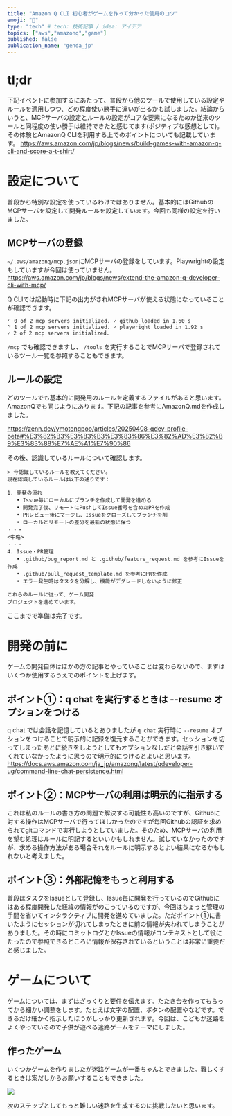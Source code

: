 ```yaml
---
title: "Amazon Q CLI 初心者がゲームを作って分かった使用のコツ"
emoji: "🤖"
type: "tech" # tech: 技術記事 / idea: アイデア
topics: ["aws","amazonq","game"]
published: false
publication_name: "genda_jp"
---
```


# tl;dr
下記イベントに参加するにあたって、普段から他のツールで使用している設定やルールを適用しつつ、どの程度使い勝手に違いが出るかも試しました。結論からいうと、MCPサーバの設定とルールの設定がコアな要素になるためか従来のツールと同程度の使い勝手は維持できたと感じてます(ポジティブな感想として)。その体験とAmazonQ CLIを利用する上でのポイントについても記載しています。
https://aws.amazon.com/jp/blogs/news/build-games-with-amazon-q-cli-and-score-a-t-shirt/

# 設定について
普段から特別な設定を使っているわけではありません。基本的にはGithubのMCPサーバを設定して開発ルールを設定しています。今回も同様の設定を行いました。

## MCPサーバの登録
`~/.aws/amazonq/mcp.json`にMCPサーバの登録をしています。Playwrightの設定もしていますが今回は使っていません。
https://aws.amazon.com/jp/blogs/news/extend-the-amazon-q-developer-cli-with-mcp/

Q CLIでは起動時に下記の出力がされMCPサーバが使える状態になっていることが確認できます。

```
⠋ 0 of 2 mcp servers initialized. ✓ github loaded in 1.60 s
⠙ 1 of 2 mcp servers initialized. ✓ playwright loaded in 1.92 s     
✓ 2 of 2 mcp servers initialized.
```

`/mcp` でも確認できますし、 `/tools` を実行することでMCPサーバで登録されているツール一覧を参照することもできます。

## ルールの設定
どのツールでも基本的に開発用のルールを定義するファイルがあると思います。AmazonQでも同じようにあります。下記の記事を参考にAmazonQ.mdを作成しました。

https://zenn.dev/ymotongpoo/articles/20250408-qdev-profile-beta#%E3%82%B3%E3%83%B3%E3%83%86%E3%82%AD%E3%82%B9%E3%83%88%E7%AE%A1%E7%90%86

その後、認識しているルールについて確認します。

```
> 今認識しているルールを教えてください。
現在認識しているルールは以下の通りです：

1. 開発の流れ
   • Issue毎にローカルにブランチを作成して開発を進める
   • 開発完了後、リモートにPushしてIssue番号を含めたPRを作成
   • PRレビュー後にマージし、Issueをクローズしてブランチを削
   • ローカルとリモートの差分を最新の状態に保つ
・・・
<中略>
・・・
4. Issue・PR管理
   • .github/bug_report.md と .github/feature_request.md を参考にIssueを作成
   • .github/pull_request_template.md を参考にPRを作成
   • エラー発生時はタスクを分解し、機能がデグレードしないように修正

これらのルールに従って、ゲーム開発
プロジェクトを進めています。
```

ここまでで準備は完了です。

# 開発の前に
ゲームの開発自体はほかの方の記事とやっていることは変わらないので、まずはいくつか使用するうえでのポイントを上げます。

## ポイント①：q chat を実行するときは --resume オプションをつける
q chat では会話を記憶しているとありましたが `q chat` 実行時に `--resume` オプションをつけることで明示的に記録を復元することができます。セッションを切ってしまったあとに続きをしようとしてもオプションなしだと会話を引き継いでくれていなかったように思うので明示的につけるとよいと思います。
https://docs.aws.amazon.com/ja_jp/amazonq/latest/qdeveloper-ug/command-line-chat-persistence.html

## ポイント②：MCPサーバの利用は明示的に指示する
これは私のルールの書き方の問題で解決する可能性も高いのですが、Githubに対する操作はMCPサーバで行ってほしかったのですが毎回Githubの認証を求められてgitコマンドで実行しようとしていました。そのため、MCPサーバの利用を望む処理はルールに明記するといいかもしれません。試していなかったのですが、求める操作方法がある場合それをルールに明示するとよい結果になるかもしれないと考えました。

## ポイント③：外部記憶をもっと利用する
普段はタスクをIssueとして登録し、Issue毎に開発を行っているのでGithubにはある程度開発した経緯の情報がのこっているのですが、今回はちょっと管理の手間を省いてインタラクティブに開発を進めていました。ただポイント①に書いたようにセッションが切れてしまったときに前の情報が失われてしまうことがありました。その時にコミットログとかIssueの情報がコンテキストとして役にたったので参照できるところに情報が保存されているということは非常に重要だと感じました。

# ゲームについて
ゲームについては、まずはざっくりと要件を伝えます。たたき台を作ってもらってから細かい調整をします。たとえば文字の配置、ボタンの配置やなどです。できるだけ細かく指示したほうがしっかり更新されます。今回は、こどもが迷路をよくやっているので子供が遊べる迷路ゲームをテーマにしました。

## 作ったゲーム
いくつかゲームを作りましたが迷路ゲームが一番ちゃんとできました。難しくするときは案だしからお願いすることもできました。

![](https://storage.googleapis.com/zenn-user-upload/a7afe7993df1-20250622.gif)

次のステップとしてもっと難しい迷路を生成するのに挑戦したいと思います。

